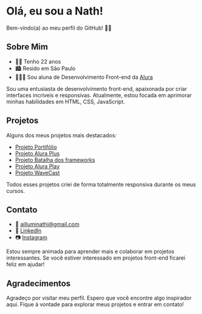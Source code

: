 # Olá, eu sou a Nath!

Bem-vindo(a) ao meu perfil do GitHub! 👋🏻

## Sobre Mim
- 👩🏻 Tenho 22 anos
- 🏙 Resido em São Paulo
- 👩🏻‍💻 Sou aluna de Desenvolvimento Front-end da [Alura](https://www.alura.com.br/)

Sou uma entusiasta de desenvolvimento front-end, apaixonada por criar interfaces incríveis e responsivas. Atualmente, estou focada em aprimorar minhas habilidades em HTML, CSS, JavaScript.

## Projetos

Alguns dos meus projetos mais destacados:

- [Projeto Portifólio](https://ailluminathi.github.io/Alura//Curso%20HTML/portfolio/index.html) <br>
- [Projeto Alura Plus](https://ailluminathi.github.io/Alura/Curso%20HTML/Praticando%20HTML%20CSS/Alura%20Plus/index.html) <br>
- [Projeto Batalha dos frameworks](https://ailluminathi.github.io/Alura/Curso%20HTML/Projetos/Efeito%20rotate/index.html) <br>
- [Projeto Alura Play](https://ailluminathi.github.io/Alura/Outros%20Cursos/Flexbox/index.html) <br>
- [Projeto WaveCast](https://ailluminathi.github.io/Alura/Outros%20Cursos/WaveCast/index.html) <br>

Todos esses projetos criei de forma totalmente responsiva durante os meus cursos.

## Contato

- 📧 ailluminathi@gmail.com
- 💼 [LinkedIn](https://www.linkedin.com/in/nathalisantos9/)
- 📷 [Instagram](https://www.instagram.com/ailluminathi/)

Estou sempre animada para aprender mais e colaborar em projetos interessantes. Se você estiver interessado em projetos front-end ficarei feliz em ajudar!

## Agradecimentos

Agradeço por visitar meu perfil. Espero que você encontre algo inspirador aqui. Fique à vontade para explorar meus projetos e entrar em contato!
